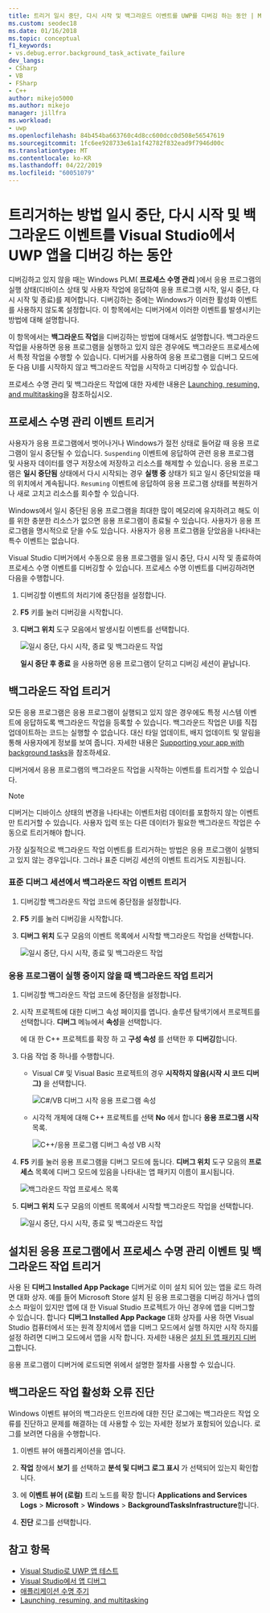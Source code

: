 ```yaml
---
title: 트리거 일시 중단, 다시 시작 및 백그라운드 이벤트를 UWP를 디버깅 하는 동안 | Microsoft Docs
ms.custom: seodec18
ms.date: 01/16/2018
ms.topic: conceptual
f1_keywords:
- vs.debug.error.background_task_activate_failure
dev_langs:
- CSharp
- VB
- FSharp
- C++
author: mikejo5000
ms.author: mikejo
manager: jillfra
ms.workload:
- uwp
ms.openlocfilehash: 84b454ba663760c4d8cc600dcc0d508e56547619
ms.sourcegitcommit: 1fc6ee928733e61a1f42782f832ead9f7946d00c
ms.translationtype: MT
ms.contentlocale: ko-KR
ms.lasthandoff: 04/22/2019
ms.locfileid: "60051079"
---
```

# <a name="how-to-trigger-suspend-resume-and-background-events-while-debugging-uwp-apps-in-visual-studio"></a>트리거하는 방법 일시 중단, 다시 시작 및 백그라운드 이벤트를 Visual Studio에서 UWP 앱을 디버깅 하는 동안
디버깅하고 있지 않을 때는 Windows PLM( **프로세스 수명 관리** )에서 응용 프로그램의 실행 상태(디바이스 상태 및 사용자 작업에 응답하여 응용 프로그램 시작, 일시 중단, 다시 시작 및 종료)를 제어합니다. 디버깅하는 중에는 Windows가 이러한 활성화 이벤트를 사용하지 않도록 설정합니다. 이 항목에서는 디버거에서 이러한 이벤트를 발생시키는 방법에 대해 설명합니다.

 이 항목에서는 **백그라운드 작업**을 디버깅하는 방법에 대해서도 설명합니다. 백그라운드 작업을 사용하면 응용 프로그램을 실행하고 있지 않은 경우에도 백그라운드 프로세스에서 특정 작업을 수행할 수 있습니다. 디버거를 사용하여 응용 프로그램을 디버그 모드에 둔 다음 UI를 시작하지 않고 백그라운드 작업을 시작하고 디버깅할 수 있습니다.

 프로세스 수명 관리 및 백그라운드 작업에 대한 자세한 내용은 [Launching, resuming, and multitasking](/windows/uwp/launch-resume/index)을 참조하십시오.

## <a name="BKMK_Trigger_Process_Lifecycle_Management_events"></a> 프로세스 수명 관리 이벤트 트리거
 사용자가 응용 프로그램에서 벗어나거나 Windows가 절전 상태로 들어갈 때 응용 프로그램이 일시 중단될 수 있습니다. `Suspending` 이벤트에 응답하여 관련 응용 프로그램 및 사용자 데이터를 영구 저장소에 저장하고 리소스를 해제할 수 있습니다. 응용 프로그램은 **일시 중단됨** 상태에서 다시 시작되는 경우 **실행 중** 상태가 되고 일시 중단되었을 때의 위치에서 계속됩니다. `Resuming` 이벤트에 응답하여 응용 프로그램 상태를 복원하거나 새로 고치고 리소스를 회수할 수 있습니다.

 Windows에서 일시 중단된 응용 프로그램을 최대한 많이 메모리에 유지하려고 해도 이를 위한 충분한 리소스가 없으면 응용 프로그램이 종료될 수 있습니다. 사용자가 응용 프로그램을 명시적으로 닫을 수도 있습니다. 사용자가 응용 프로그램을 닫았음을 나타내는 특수 이벤트는 없습니다.

 Visual Studio 디버거에서 수동으로 응용 프로그램을 일시 중단, 다시 시작 및 종료하여 프로세스 수명 이벤트를 디버깅할 수 있습니다. 프로세스 수명 이벤트를 디버깅하려면 다음을 수행합니다.

1. 디버깅할 이벤트의 처리기에 중단점을 설정합니다.

2. **F5** 키를 눌러 디버깅을 시작합니다.

3. **디버그 위치** 도구 모음에서 발생시킬 이벤트를 선택합니다.

     ![일시 중단, 다시 시작, 종료 및 백그라운드 작업](../debugger/media/dbg_suspendresumebackground.png "DBG_SuspendResumeBackground")

     **일시 중단 후 종료** 을 사용하면 응용 프로그램이 닫히고 디버깅 세션이 끝납니다.

## <a name="BKMK_Trigger_background_tasks"></a> 백그라운드 작업 트리거
 모든 응용 프로그램은 응용 프로그램이 실행되고 있지 않은 경우에도 특정 시스템 이벤트에 응답하도록 백그라운드 작업을 등록할 수 있습니다. 백그라운드 작업은 UI를 직접 업데이트하는 코드는 실행할 수 없습니다. 대신 타일 업데이트, 배지 업데이트 및 알림을 통해 사용자에게 정보를 보여 줍니다. 자세한 내용은 [Supporting your app with background tasks](https://msdn.microsoft.com/library/4c7bb148-eb1f-4640-865e-41f627a46e8e)을 참조하세요.

 디버거에서 응용 프로그램의 백그라운드 작업을 시작하는 이벤트를 트리거할 수 있습니다.

> [!NOTE]
>  디버거는 디바이스 상태의 변경을 나타내는 이벤트처럼 데이터를 포함하지 않는 이벤트만 트리거할 수 있습니다. 사용자 입력 또는 다른 데이터가 필요한 백그라운드 작업은 수동으로 트리거해야 합니다.

 가장 실질적으로 백그라운드 작업 이벤트를 트리거하는 방법은 응용 프로그램이 실행되고 있지 않는 경우입니다. 그러나 표준 디버깅 세션의 이벤트 트리거도 지원됩니다.

### <a name="BKMK_Trigger_a_background_task_event_from_a_standard_debug_session"></a> 표준 디버그 세션에서 백그라운드 작업 이벤트 트리거

1. 디버깅할 백그라운드 작업 코드에 중단점을 설정합니다.

2. **F5** 키를 눌러 디버깅을 시작합니다.

3. **디버그 위치** 도구 모음의 이벤트 목록에서 시작할 백그라운드 작업을 선택합니다.

     ![일시 중단, 다시 시작, 종료 및 백그라운드 작업](../debugger/media/dbg_suspendresumebackground.png "DBG_SuspendResumeBackground")

### <a name="BKMK_Trigger_a_background_task_when_the_app_is_not_running"></a> 응용 프로그램이 실행 중이지 않을 때 백그라운드 작업 트리거

1. 디버깅할 백그라운드 작업 코드에 중단점을 설정합니다.

2. 시작 프로젝트에 대한 디버그 속성 페이지를 엽니다. 솔루션 탐색기에서 프로젝트를 선택합니다. **디버그** 메뉴에서 **속성**을 선택합니다.

     에 대 한 C++ 프로젝트를 확장 하 고 **구성 속성** 를 선택한 후 **디버깅**합니다.

3. 다음 작업 중 하나를 수행합니다.

    - Visual C# 및 Visual Basic 프로젝트의 경우 **시작하지 않음(시작 시 코드 디버그)** 을 선택합니다.

         ![C&#35;&#47;VB 디버그 시작 응용 프로그램 속성](../debugger/media/dbg_csvb_dontlaunchapp.png "DBG_CsVb_DontLaunchApp")

    - 시각적 개체에 대해 C++ 프로젝트를 선택 **No** 에서 합니다 **응용 프로그램 시작** 목록.

         ![C&#43;&#43;&#47;응용 프로그램 디버그 속성 VB 시작](../debugger/media/dbg_cppjs_dontlaunchapp.png "DBG_CppJs_DontLaunchApp")

4. **F5** 키를 눌러 응용 프로그램을 디버그 모드에 둡니다. **디버그 위치** 도구 모음의 **프로세스** 목록에 디버그 모드에 있음을 나타내는 앱 패키지 이름이 표시됩니다.

     ![백그라운드 작업 프로세스 목록](../debugger/media/dbg_backgroundtask_processlist.png "DBG_BackgroundTask_ProcessList")

5. **디버그 위치** 도구 모음의 이벤트 목록에서 시작할 백그라운드 작업을 선택합니다.

     ![일시 중단, 다시 시작, 종료 및 백그라운드 작업](../debugger/media/dbg_suspendresumebackground.png "DBG_SuspendResumeBackground")

## <a name="BKMK_Trigger_Process_Lifetime_Management_events_and_background_tasks_from_an_installed_app"></a> 설치된 응용 프로그램에서 프로세스 수명 관리 이벤트 및 백그라운드 작업 트리거
 사용 된 **디버그 Installed App Package** 디버거로 이미 설치 되어 있는 앱을 로드 하려면 대화 상자. 예를 들어 Microsoft Store 설치 된 응용 프로그램을 디버깅 하거나 앱의 소스 파일이 있지만 앱에 대 한 Visual Studio 프로젝트가 아닌 경우에 앱을 디버그할 수 있습니다. 합니다 **디버그 Installed App Package** 대화 상자를 사용 하면 Visual Studio 컴퓨터에서 또는 원격 장치에서 앱을 디버그 모드에서 실행 하지만 시작 하지를 설정 하려면 디버그 모드에서 앱을 시작 합니다. 자세한 내용은 [설치 된 앱 패키지 디버그](../debugger/debug-installed-app-package.md)합니다.

 응용 프로그램이 디버거에 로드되면 위에서 설명한 절차를 사용할 수 있습니다.

## <a name="BKMK_Diagnosing_background_task_activation_errors"></a> 백그라운드 작업 활성화 오류 진단
 Windows 이벤트 뷰어의 백그라운드 인프라에 대한 진단 로그에는 백그라운드 작업 오류를 진단하고 문제를 해결하는 데 사용할 수 있는 자세한 정보가 포함되어 있습니다. 로그를 보려면 다음을 수행합니다.

1. 이벤트 뷰어 애플리케이션을 엽니다.

2. **작업** 창에서 **보기** 를 선택하고 **분석 및 디버그 로그 표시** 가 선택되어 있는지 확인합니다.

3. 에 **이벤트 뷰어 (로컬)** 트리 노드를 확장 합니다 **Applications and Services Logs** > **Microsoft** > **Windows**   >  **BackgroundTasksInfrastructure**합니다.

4. **진단** 로그를 선택합니다.

## <a name="see-also"></a>참고 항목
- [Visual Studio로 UWP 앱 테스트](../test/testing-store-apps-with-visual-studio.md)
- [Visual Studio에서 앱 디버그](/visualstudio/debugger/debugging-windows-store-and-windows-universal-apps)
- [애플리케이션 수명 주기](/windows/uwp/launch-resume/app-lifecycle)
- [Launching, resuming, and multitasking](/windows/uwp/launch-resume/index)